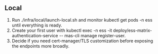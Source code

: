 ## Local

1. Run ./infra/local/launch-local.sh and monitor kubectl get pods -n ess until everything is ready.
2. Create your first user with kubectl exec -n ess -it deploy/ess-matrix-authentication-service -- mas-cli manage register-user.
3. Decide if you need cert-manager/TLS customization before exposing the endpoints more broadly.
